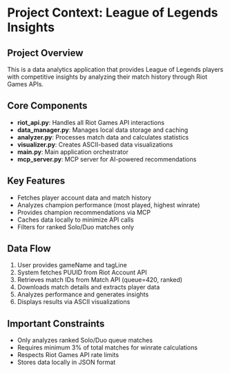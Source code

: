 # Project Context: League of Legends Insights

## Project Overview
This is a data analytics application that provides League of Legends players with competitive insights by analyzing their match history through Riot Games APIs.

## Core Components
- **riot_api.py**: Handles all Riot Games API interactions
- **data_manager.py**: Manages local data storage and caching
- **analyzer.py**: Processes match data and calculates statistics
- **visualizer.py**: Creates ASCII-based data visualizations
- **main.py**: Main application orchestrator
- **mcp_server.py**: MCP server for AI-powered recommendations

## Key Features
- Fetches player account data and match history
- Analyzes champion performance (most played, highest winrate)
- Provides champion recommendations via MCP
- Caches data locally to minimize API calls
- Filters for ranked Solo/Duo matches only

## Data Flow
1. User provides gameName and tagLine
2. System fetches PUUID from Riot Account API
3. Retrieves match IDs from Match API (queue=420, ranked)
4. Downloads match details and extracts player data
5. Analyzes performance and generates insights
6. Displays results via ASCII visualizations

## Important Constraints
- Only analyzes ranked Solo/Duo queue matches
- Requires minimum 3% of total matches for winrate calculations
- Respects Riot Games API rate limits
- Stores data locally in JSON format